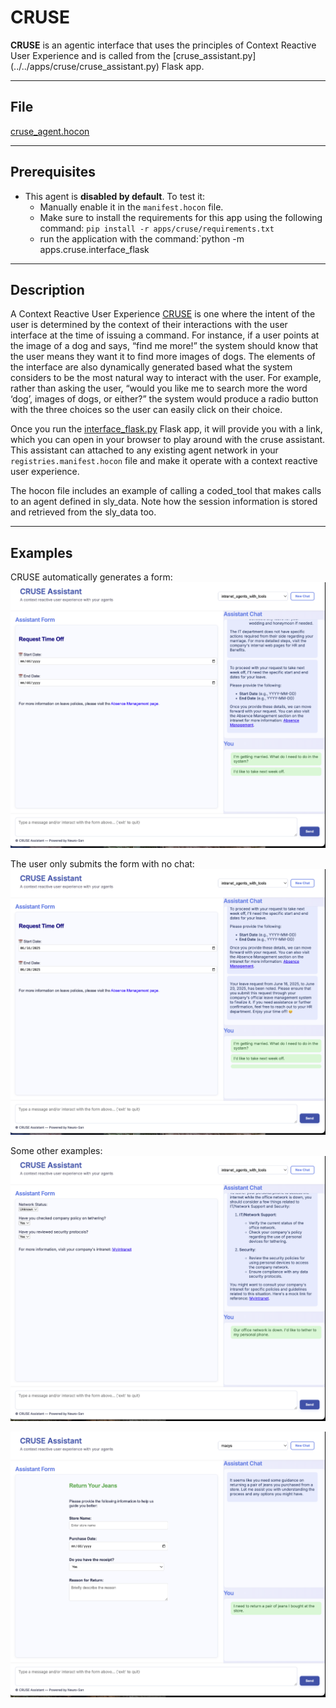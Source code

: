 # CRUSE

**CRUSE** is an agentic interface that uses the principles of Context Reactive User Experience and is called from the [cruse_assistant.py]
(../../apps/cruse/cruse_assistant.py) Flask app.

---

## File

[cruse_agent.hocon](../../registries/cruse_agent.hocon)

---

## Prerequisites

- This agent is **disabled by default**. To test it:
  - Manually enable it in the `manifest.hocon` file.
  - Make sure to install the requirements for this app using the following command:
  `pip install -r apps/cruse/requirements.txt`
  - run the application with the command:`python -m apps.cruse.interface_flask

---

## Description

A Context Reactive User Experience [CRUSE](https://dl.acm.org/doi/abs/10.1145/1234161.1234181) is one where the intent of
the user is determined by the context of their interactions with the user interface at the time of issuing a command. For
instance, if a user points at the image of a dog and says, “find me more!” the system should know that the user means they
want it to find more images of dogs. The elements of the interface are also dynamically generated based what the system
considers to be the most natural way to interact with the user. For example, rather than asking the user, “would you like
me to search more the word ‘dog’, images of dogs, or either?” the system would produce a radio button with the three choices
so the user can easily click on their choice.

Once you run the [interface_flask.py](../../apps/cruse/interface_flask.py) Flask app, it will provide you with a link,
which you can open in your browser to play around with the cruse assistant. This assistant can attached to any existing
agent network in your `registries.manifest.hocon` file and make it operate with a context reactive user experience.

The hocon file includes an example of calling a coded_tool that makes calls to an agent defined in sly_data. Note how the
session information is stored and retrieved from the sly_data too.

---

## Examples

CRUSE automatically generates a form:
![CRUSE_Generated_UI.png](../images/CRUSE_Generated_UI.png)

The user only submits the form with no chat:
![CRUSE_Reads_Context.png](../images/CRUSE_Reads_Context.png)

Some other examples:
![CRUSE_Network_Issue.png](../images/CRUSE_Network_Issue.png)

![CRUSE_RetailReturn.png](../images/CRUSE_RetailReturn.png)
